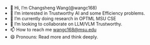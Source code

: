 - 👋 Hi, I’m Changsheng Wang(@wangc168)
- 👀 I’m interested in Trustworthy AI and some Efficiency problems.
- 🌱 I’m currently doing research in OPTML MSU CSE
- 💞️ I’m looking to collaborate on LLM/VLM Trustworthy.
- 📫 How to reach me wangc168@msu.edu
- 😄 Pronouns: Read more and think deeply.


<!---
wangc168/wangc168 is a ✨ special ✨ repository because its `README.md` (this file) appears on your GitHub profile.
You can click the Preview link to take a look at your changes.
--->
